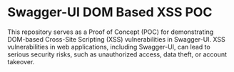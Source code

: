 # Swagger-UI DOM Based XSS POC

This repository serves as a Proof of Concept (POC) for demonstrating DOM-based Cross-Site Scripting (XSS) vulnerabilities in Swagger-UI. XSS vulnerabilities in web applications, including Swagger-UI, can lead to serious security risks, such as unauthorized access, data theft, or account takeover.
